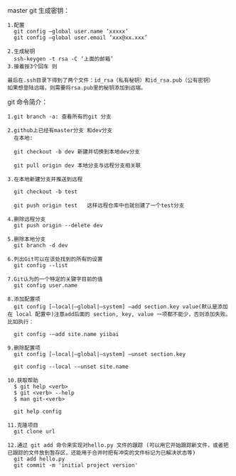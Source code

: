 
master
git 生成密钥：

	1.配置 
	  git config –global user.name ‘xxxxx’ 
	  git config –global user.email ‘xxx@xx.xxx’

	2.生成秘钥 
	  ssh-keygen -t rsa -C ‘上面的邮箱’
	3.接着按3个回车 则
	
	最后在.ssh目录下得到了两个文件：id_rsa（私有秘钥）和id_rsa.pub（公有密钥）
	如果想登陆远端，则需要将rsa.pub里的秘钥添加到远端。
	
git 命令简介：

	1.git branch -a: 查看所有的git 分支

	2.github上已经有master分支 和dev分支
	  在本地:

	  git checkout -b dev 新建并切换到本地dev分支

	  git pull origin dev 本地分支与远程分支相关联
	  
	3.在本地新建分支并推送到远程

	  git checkout -b test
	  
	  git push origin test   这样远程仓库中也就创建了一个test分支
	  
	4.删除远程分支
	  git push origin --delete dev
	  
	5.删除本地分支
	  git branch -d dev

	6.列出Git可以在该处找到的所有的设置
	  git config --list
	  
	7.Git认为的一个特定的关键字目前的值
	  git config user.name

	8.添加配置项 
	  git config [–local|–global|–system] –add section.key value(默认是添加在 local 配置中)注意add后面的 section, key, value 一项都不能少，否则添加失败。比如执行：
	  
	  git config -–add site.name yiibai
	
	9.删除配置项
	  git config [–local|–global|–system] –unset section.key
	  
	  git config --local -–unset site.name
	  
	10.获取帮助
	  $ git help <verb>
	  $ git <verb> --help
	  $ man git-<verb>
	  
	  git help config
	
	11.克隆项目
	  git clone url
	
	12.通过 git add 命令来实现对hello.py 文件的跟踪 (可以用它开始跟踪新文件，或者把已跟踪的文件放到暂存区，还能用于合并时把有冲突的文件标记为已解决状态等)
	  git add hello.py
      git commit -m 'initial project version'

